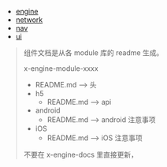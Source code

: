 - [engine](./docs/modules/all/组件-engine.md)
- [network](./docs/modules/all/组件-network.md)
- [nav](./docs/modules/all/组件-nav.md)
- [ui](./docs/modules/all/组件-ui.md)





> 组件文档是从各 module 库的 readme 生成。
>
> x-engine-module-xxxx
>
> - README.md  --> 头
> - h5
>   - README.md    --> api 
> - android
>   - README.md    --> android 注意事项
> - iOS
>   - README.md    --> iOS 注意事项
>
> 不要在 x-engine-docs 里直接更新， 